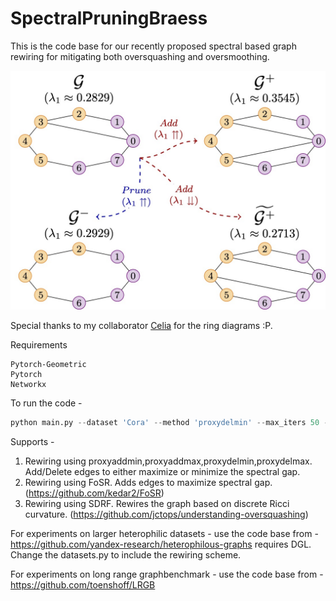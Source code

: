 # SpectralPruningBraess
This is the code base for our recently proposed spectral based graph rewiring for mitigating both oversquashing and oversmoothing.


![BraessRing](BraessRing.jpg)











Special thanks to my collaborator [Celia](https://github.com/celrm) for the ring diagrams :P.



Requirements

```
Pytorch-Geometric
Pytorch
Networkx
```

To run the code -

```Python
python main.py --dataset 'Cora' --method 'proxydelmin' --max_iters 50 --out 'Planetoid.csv' --existing_graph None
```

Supports -

1. Rewiring using proxyaddmin,proxyaddmax,proxydelmin,proxydelmax. Add/Delete edges to either maximize or minimize the spectral gap.
2. Rewiring using FoSR. Adds edges to maximize spectral gap. (https://github.com/kedar2/FoSR)
3. Rewiring using SDRF. Rewires the graph based on discrete Ricci curvature. (https://github.com/jctops/understanding-oversquashing)

For experiments on larger heterophilic datasets - use the code base from - https://github.com/yandex-research/heterophilous-graphs requires DGL. Change the datasets.py to include the rewiring scheme.

For experiments on long range graphbenchmark - use the code base from - https://github.com/toenshoff/LRGB 





